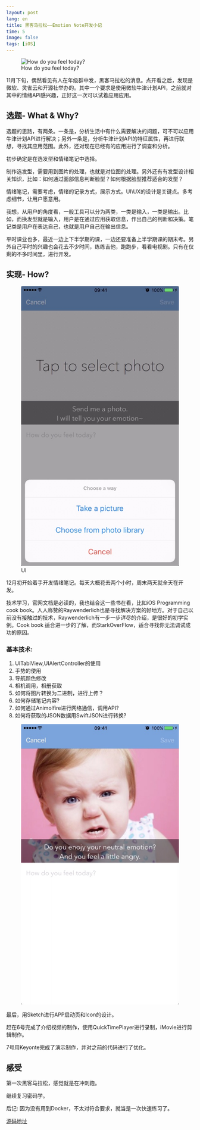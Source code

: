 ```yaml
---
layout: post
lang: en
title: 黑客马拉松——Emotion Note开发小记
time: 5
image: false
tags: [iOS]
---
```

<figure class="sidebar">
  <img
    src="/assets/qiniu/Simulator%20Screen%20Shot%202015年12月6日%20下午8.10.08.png"
    alt="How do you feel today?">
  <figcaption>How do you feel today?</figcaption>
</figure>


11月下旬，偶然看见有人在年级群中发，黑客马拉松的消息。点开看之后，发现是微软、灵雀云和开源社举办的。其中一个要求是使用微软牛津计划API，之前就对其中的情绪API感兴趣，正好这一次可以试着应用应用。

<!-- more -->

## 选题- What & Why?

选题的思路，有两条。一条是，分析生活中有什么需要解决的问题，可不可以应用牛津计划API进行解决；另外一条是，分析牛津计划API的特征属性，再进行联想，寻找其应用范围。此外，还对现在已经有的应用进行了调查和分析。

初步确定是在选发型和情绪笔记中选择。


制作选发型，需要用到图片的处理，也就是对位图的处理。另外还有有发型设计相关知识，比如：如何通过面部信息判断脸型？如何根据脸型推荐适合的发型？

情绪笔记，需要考虑，情绪的记录方式，展示方式。UI\UX的设计是关键点。多考虑细节，让用户愿意用。

我想，从用户的角度看，一般工具可以分为两类，一类是输入，一类是输出。比如，而换发型就是输入，用户是在通过应用获取信息，作出自己的判断和决策。笔记类是用户在表达自己，也就是用户自己在输出信息。

平时课业也多，最近一边上下半学期的课，一边还要准备上半学期课的期末考。另外自己平时的兴趣也会花去不少时间，练练吉他，跑跑步，看看电视剧。只有在仅剩的不多时间里，进行开发。

## 实现- How?

<figure class="sidebar">
  <img src = "/assets/qiniu/emotionNoteFaceEmotion3.jpg">
  <figcaption>UI</figcaption>
</figure>

12月初开始着手开发情绪笔记。每天大概花去两个小时，周末两天就全天在开发。

技术学习，官网文档是必读的，我也结合这一些书在看，比如iOS Programming cook book。人人称赞的Raywenderlich也是寻找解决方案的好地方。对于自己以前没有接触过的技术，Raywenderlich有一步一步详尽的介绍，是很好的初学实例。Cook book 适合进一步的了解，而StarkOverFlow，适合寻找你无法调试成功的原因。

### 基本技术:

1. UITablView,UIAlertController的使用
2. 手势的使用
3. 导航颜色修改
4. 相机调用，相册获取
5. 如何将图片转换为二进制，进行上传？
6. 如何存储笔记内容?
6. 如何通过Animolfire进行网络通信，调用API?
7. 如何将获取的JSON数据用SwiftJSON进行转换?

<figure class="sidebar">
  <img src = "/assets/qiniu/emotionNoteFaceEmotion4.jpg">
</figure>

最后，用Sketch进行APP启动页和Icon的设计。

赶在6号完成了介绍视频的制作，使用QuickTimePlayer进行录制，iMovie进行剪辑制作。

7号用Keyonte完成了演示制作，并对之前的代码进行了优化。


## 感受

第一次黑客马拉松，感觉就是在冲刺跑。

继续复习密码学。

后记:
因为没有用到Docker，不太对符合要求，就当是一次快速练习了。

[源码地址](https://github.com/Yogayu/EmotionNote)

